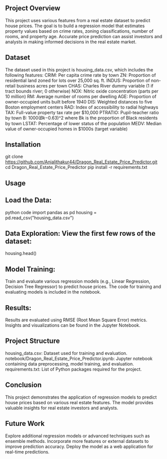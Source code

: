 ## Project Overview
This project uses various features from a real estate dataset to predict house prices. The goal is to build a regression model that estimates property values based on crime rates, zoning classifications, number of rooms, and property age. Accurate price prediction can assist investors and analysts in making informed decisions in the real estate market.

## Dataset
The dataset used in this project is housing_data.csv, which includes the following features:
CRIM: Per capita crime rate by town
ZN: Proportion of residential land zoned for lots over 25,000 sq. ft.
INDUS: Proportion of non-retail business acres per town
CHAS: Charles River dummy variable (1 if tract bounds river; 0 otherwise)
NOX: Nitric oxide concentration (parts per 10 million)
RM: Average number of rooms per dwelling
AGE: Proportion of owner-occupied units built before 1940
DIS: Weighted distances to five Boston employment centers
RAD: Index of accessibility to radial highways
TAX: Full-value property tax rate per $10,000
PTRATIO: Pupil-teacher ratio by town
B: 1000(𝐵𝑘−0.63)^2  where Bk is the proportion of Black residents by town
LSTAT: Percentage of lower status of the population
MEDV: Median value of owner-occupied homes in $1000s (target variable)

## Installation
git clone https://github.com/Anjalithakur44/Dragon_Real_Estate_Price_Predictor.git
cd Dragon_Real_Estate_Price_Predictor
pip install -r requirements.txt

## Usage
## Load the Data:
python code
import pandas as pd
housing = pd.read_csv("housing_data.csv")

## Data Exploration: View the first few rows of the dataset:
housing.head()

## Model Training: 
Train and evaluate various regression models (e.g., Linear Regression, Decision Tree Regressor) to predict house prices. The code for training and evaluating models is included in the notebook.

## Results: 
Results are evaluated using RMSE (Root Mean Square Error) metrics. Insights and visualizations can be found in the Jupyter Notebook.

## Project Structure
housing_data.csv: Dataset used for training and evaluation.
notebook/Dragon_Real_Estate_Price_Predictor.ipynb: Jupyter notebook containing data preprocessing, model training, and evaluation.
requirements.txt: List of Python packages required for the project.

## Conclusion
This project demonstrates the application of regression models to predict house prices based on various real estate features. The model provides valuable insights for real estate investors and analysts.

## Future Work
Explore additional regression models or advanced techniques such as ensemble methods.
Incorporate more features or external datasets to improve prediction accuracy.
Deploy the model as a web application for real-time predictions.
